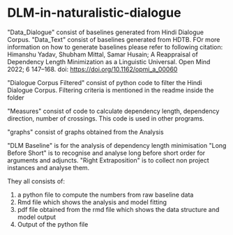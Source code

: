 # DLM-in-naturalistic-dialogue

"Data_Dialogue" consist of baselines generated from Hindi Dialogue Corpus.
"Data_Text" consist of baselines generated from HDTB.
 FOr more information on how to generate baselines please refer to following citation:
Himanshu Yadav, Shubham Mittal, Samar Husain; A Reappraisal of Dependency Length Minimization as a Linguistic Universal. Open Mind 2022; 6 147–168. doi: https://doi.org/10.1162/opmi_a_00060


"Dialogue Corpus Filtered" consist of python code to filter the Hindi Dialogue Corpus. Filtering criteria is mentioned in the readme inside the folder

"Measures" consist of code to calculate dependency length, dependency direction, number of crossings. This code is used in other programs.

"graphs" consist of graphs obtained from the Analysis

"DLM Baseline" is for the analysis of dependency length minimisation
"Long Before Short" is to recognise and analyse long before short order for arguments and adjuncts.
"Right Extraposition" is to collect non project instances and analyse them.

They all consists of:
1. a python file to compute the numbers from raw baseline data
2. Rmd file which shows the analysis and model fitting
3. pdf file obtained from the rmd file which shows the data structure and model output
4. Output of the python file
